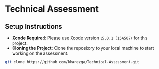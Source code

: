 # Technical Assessment

## Setup Instructions

- **Xcode Required**: Please use Xcode version `15.0.1 (15A507)` for this project.
- **Cloning the Project**: Clone the repository to your local machine to start working on the assessment.

```bash
git clone https://github.com/kharezga/Technical-Assessment.git
